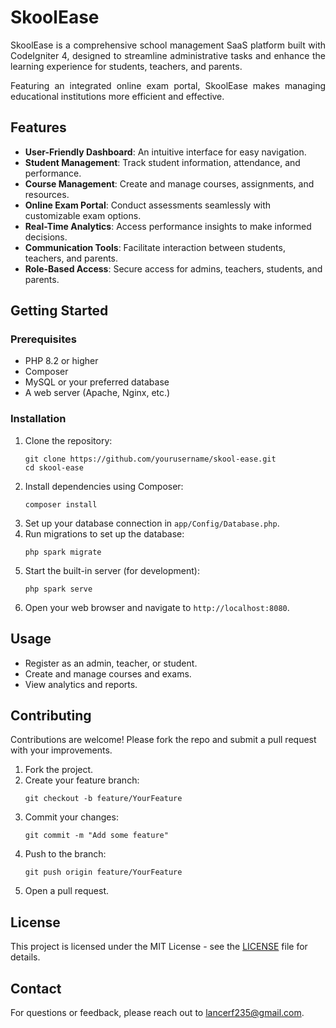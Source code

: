 # SkoolEase

<p style="text-align: justify;">
    SkoolEase is a comprehensive school management SaaS platform built with CodeIgniter 4, designed to streamline administrative tasks and enhance the learning experience for students, teachers, and parents.
</p>

<p style="text-align: justify;">
    Featuring an integrated online exam portal, SkoolEase makes managing educational institutions more efficient and effective.
</p>

## Features

<ul>
    <li><strong>User-Friendly Dashboard</strong>: An intuitive interface for easy navigation.</li>
    <li><strong>Student Management</strong>: Track student information, attendance, and performance.</li>
    <li><strong>Course Management</strong>: Create and manage courses, assignments, and resources.</li>
    <li><strong>Online Exam Portal</strong>: Conduct assessments seamlessly with customizable exam options.</li>
    <li><strong>Real-Time Analytics</strong>: Access performance insights to make informed decisions.</li>
    <li><strong>Communication Tools</strong>: Facilitate interaction between students, teachers, and parents.</li>
    <li><strong>Role-Based Access</strong>: Secure access for admins, teachers, students, and parents.</li>
</ul>

## Getting Started

### Prerequisites

<ul>
    <li>PHP 8.2 or higher</li>
    <li>Composer</li>
    <li>MySQL or your preferred database</li>
    <li>A web server (Apache, Nginx, etc.)</li>
</ul>

### Installation

<ol>
    <li>Clone the repository:
        <pre><code>git clone https://github.com/yourusername/skool-ease.git
cd skool-ease</code></pre>
    </li>
    <li>Install dependencies using Composer:
        <pre><code>composer install</code></pre>
    </li>
    <li>Set up your database connection in <code>app/Config/Database.php</code>.</li>
    <li>Run migrations to set up the database:
        <pre><code>php spark migrate</code></pre>
    </li>
    <li>Start the built-in server (for development):
        <pre><code>php spark serve</code></pre>
    </li>
    <li>Open your web browser and navigate to <code>http://localhost:8080</code>.</li>
</ol>

## Usage

<ul>
    <li>Register as an admin, teacher, or student.</li>
    <li>Create and manage courses and exams.</li>
    <li>View analytics and reports.</li>
</ul>

## Contributing

<p>Contributions are welcome! Please fork the repo and submit a pull request with your improvements.</p>

<ol>
    <li>Fork the project.</li>
    <li>Create your feature branch:
        <pre><code>git checkout -b feature/YourFeature</code></pre>
    </li>
    <li>Commit your changes:
        <pre><code>git commit -m "Add some feature"</code></pre>
    </li>
    <li>Push to the branch:
        <pre><code>git push origin feature/YourFeature</code></pre>
    </li>
    <li>Open a pull request.</li>
</ol>

## License

<p>This project is licensed under the MIT License - see the <a href="LICENSE">LICENSE</a> file for details.</p>

## Contact

<p>For questions or feedback, please reach out to <a href="mailto:lancerf235@gmail.com">lancerf235@gmail.com</a>.</p>

